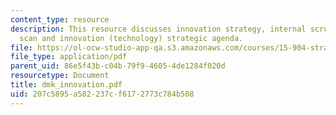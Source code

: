 ```yaml
---
content_type: resource
description: This resource discusses innovation strategy, internal scrutiny, environment
  scan and innovation (technology) strategic agenda.
file: https://ol-ocw-studio-app-qa.s3.amazonaws.com/courses/15-904-strategic-management-ii-fall-2005/207c5895a582237cf6172773c784b508_dmk_innovation.pdf
file_type: application/pdf
parent_uid: 86e5f43b-c04b-79f9-4605-4de1284f020d
resourcetype: Document
title: dmk_innovation.pdf
uid: 207c5895-a582-237c-f617-2773c784b508
---
```

